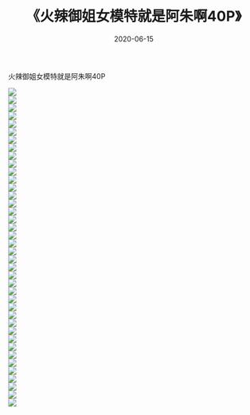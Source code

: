 ﻿---
layout: post
title:  《火辣御姐女模特就是阿朱啊40P》
date:   2020-06-15
img: http://pic.660000.xyz/1:/性感/2020/火辣御姐女模特就是阿朱啊40P/000.jpg
categories: [美女, 清纯, 唯美]
---

火辣御姐女模特就是阿朱啊40P

  ![](http://pic.660000.xyz/1:/性感/2020/火辣御姐女模特就是阿朱啊40P/001.jpg) <br> ![](http://pic.660000.xyz/1:/性感/2020/火辣御姐女模特就是阿朱啊40P/002.jpg) <br> ![](http://pic.660000.xyz/1:/性感/2020/火辣御姐女模特就是阿朱啊40P/003.jpg) <br> ![](http://pic.660000.xyz/1:/性感/2020/火辣御姐女模特就是阿朱啊40P/004.jpg) <br> ![](http://pic.660000.xyz/1:/性感/2020/火辣御姐女模特就是阿朱啊40P/005.jpg) <br> ![](http://pic.660000.xyz/1:/性感/2020/火辣御姐女模特就是阿朱啊40P/006.jpg) <br> ![](http://pic.660000.xyz/1:/性感/2020/火辣御姐女模特就是阿朱啊40P/007.jpg) <br> ![](http://pic.660000.xyz/1:/性感/2020/火辣御姐女模特就是阿朱啊40P/008.jpg) <br> ![](http://pic.660000.xyz/1:/性感/2020/火辣御姐女模特就是阿朱啊40P/009.jpg) <br> ![](http://pic.660000.xyz/1:/性感/2020/火辣御姐女模特就是阿朱啊40P/010.jpg) <br> ![](http://pic.660000.xyz/1:/性感/2020/火辣御姐女模特就是阿朱啊40P/011.jpg) <br> ![](http://pic.660000.xyz/1:/性感/2020/火辣御姐女模特就是阿朱啊40P/012.jpg) <br> ![](http://pic.660000.xyz/1:/性感/2020/火辣御姐女模特就是阿朱啊40P/013.jpg) <br> ![](http://pic.660000.xyz/1:/性感/2020/火辣御姐女模特就是阿朱啊40P/014.jpg) <br> ![](http://pic.660000.xyz/1:/性感/2020/火辣御姐女模特就是阿朱啊40P/015.jpg) <br> ![](http://pic.660000.xyz/1:/性感/2020/火辣御姐女模特就是阿朱啊40P/016.jpg) <br> ![](http://pic.660000.xyz/1:/性感/2020/火辣御姐女模特就是阿朱啊40P/017.jpg) <br> ![](http://pic.660000.xyz/1:/性感/2020/火辣御姐女模特就是阿朱啊40P/018.jpg) <br> ![](http://pic.660000.xyz/1:/性感/2020/火辣御姐女模特就是阿朱啊40P/019.jpg) <br> ![](http://pic.660000.xyz/1:/性感/2020/火辣御姐女模特就是阿朱啊40P/020.jpg) <br> ![](http://pic.660000.xyz/1:/性感/2020/火辣御姐女模特就是阿朱啊40P/021.jpg) <br> ![](http://pic.660000.xyz/1:/性感/2020/火辣御姐女模特就是阿朱啊40P/022.jpg) <br> ![](http://pic.660000.xyz/1:/性感/2020/火辣御姐女模特就是阿朱啊40P/023.jpg) <br> ![](http://pic.660000.xyz/1:/性感/2020/火辣御姐女模特就是阿朱啊40P/024.jpg) <br> ![](http://pic.660000.xyz/1:/性感/2020/火辣御姐女模特就是阿朱啊40P/025.jpg) <br> ![](http://pic.660000.xyz/1:/性感/2020/火辣御姐女模特就是阿朱啊40P/026.jpg) <br> ![](http://pic.660000.xyz/1:/性感/2020/火辣御姐女模特就是阿朱啊40P/027.jpg) <br> ![](http://pic.660000.xyz/1:/性感/2020/火辣御姐女模特就是阿朱啊40P/028.jpg) <br> ![](http://pic.660000.xyz/1:/性感/2020/火辣御姐女模特就是阿朱啊40P/029.jpg) <br> ![](http://pic.660000.xyz/1:/性感/2020/火辣御姐女模特就是阿朱啊40P/030.jpg) <br> ![](http://pic.660000.xyz/1:/性感/2020/火辣御姐女模特就是阿朱啊40P/031.jpg) <br> ![](http://pic.660000.xyz/1:/性感/2020/火辣御姐女模特就是阿朱啊40P/032.jpg) <br> ![](http://pic.660000.xyz/1:/性感/2020/火辣御姐女模特就是阿朱啊40P/033.jpg) <br> ![](http://pic.660000.xyz/1:/性感/2020/火辣御姐女模特就是阿朱啊40P/034.jpg) <br> ![](http://pic.660000.xyz/1:/性感/2020/火辣御姐女模特就是阿朱啊40P/035.jpg) <br> ![](http://pic.660000.xyz/1:/性感/2020/火辣御姐女模特就是阿朱啊40P/036.jpg) <br> ![](http://pic.660000.xyz/1:/性感/2020/火辣御姐女模特就是阿朱啊40P/037.jpg) <br> ![](http://pic.660000.xyz/1:/性感/2020/火辣御姐女模特就是阿朱啊40P/038.jpg) <br> ![](http://pic.660000.xyz/1:/性感/2020/火辣御姐女模特就是阿朱啊40P/039.jpg) <br> ![](http://pic.660000.xyz/1:/性感/2020/火辣御姐女模特就是阿朱啊40P/040.jpg) <br>